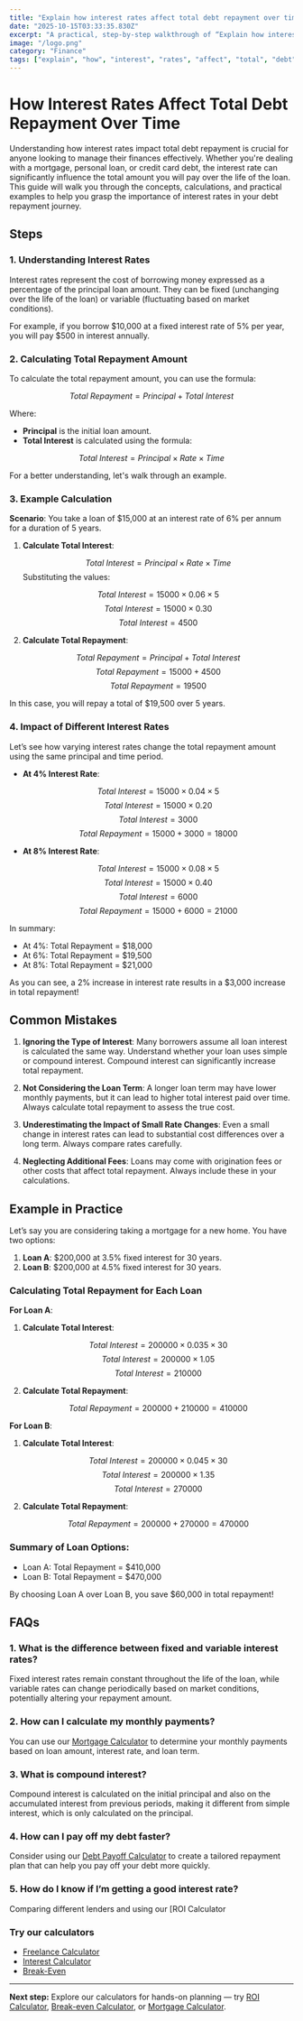 ```yaml
---
title: "Explain how interest rates affect total debt repayment over time — Complete Guide"
date: "2025-10-15T03:33:35.830Z"
excerpt: "A practical, step-by-step walkthrough of “Explain how interest rates affect total debt repayment over time”."
image: "/logo.png"
category: "Finance"
tags: ["explain", "how", "interest", "rates", "affect", "total", "debt", "repayment"]
---
```


# How Interest Rates Affect Total Debt Repayment Over Time

Understanding how interest rates impact total debt repayment is crucial for anyone looking to manage their finances effectively. Whether you're dealing with a mortgage, personal loan, or credit card debt, the interest rate can significantly influence the total amount you will pay over the life of the loan. This guide will walk you through the concepts, calculations, and practical examples to help you grasp the importance of interest rates in your debt repayment journey.

## Steps

### 1. **Understanding Interest Rates**

Interest rates represent the cost of borrowing money expressed as a percentage of the principal loan amount. They can be fixed (unchanging over the life of the loan) or variable (fluctuating based on market conditions). 

For example, if you borrow $10,000 at a fixed interest rate of 5% per year, you will pay $500 in interest annually.

### 2. **Calculating Total Repayment Amount**

To calculate the total repayment amount, you can use the formula:

$$
Total\ Repayment = Principal + Total\ Interest
$$

Where:

- **Principal** is the initial loan amount.
- **Total Interest** is calculated using the formula:

$$
Total\ Interest = Principal \times Rate \times Time
$$

For a better understanding, let's walk through an example.

### 3. **Example Calculation**

**Scenario**: You take a loan of $15,000 at an interest rate of 6% per annum for a duration of 5 years.

1. **Calculate Total Interest**:

   $$ 
   Total\ Interest = Principal \times Rate \times Time 
   $$
   Substituting the values:

   $$
   Total\ Interest = 15000 \times 0.06 \times 5 
   $$
   $$
   Total\ Interest = 15000 \times 0.30 
   $$
   $$
   Total\ Interest = 4500 
   $$

2. **Calculate Total Repayment**:

   $$
   Total\ Repayment = Principal + Total\ Interest 
   $$
   $$
   Total\ Repayment = 15000 + 4500 
   $$
   $$
   Total\ Repayment = 19500 
   $$

In this case, you will repay a total of $19,500 over 5 years.

### 4. **Impact of Different Interest Rates**

Let’s see how varying interest rates change the total repayment amount using the same principal and time period.

- **At 4% Interest Rate**:

   $$
   Total\ Interest = 15000 \times 0.04 \times 5 
   $$
   $$
   Total\ Interest = 15000 \times 0.20 
   $$
   $$
   Total\ Interest = 3000 
   $$
   $$
   Total\ Repayment = 15000 + 3000 = 18000 
   $$

- **At 8% Interest Rate**:

   $$
   Total\ Interest = 15000 \times 0.08 \times 5 
   $$
   $$
   Total\ Interest = 15000 \times 0.40 
   $$
   $$
   Total\ Interest = 6000 
   $$
   $$
   Total\ Repayment = 15000 + 6000 = 21000 
   $$

In summary:

- At 4%: Total Repayment = $18,000
- At 6%: Total Repayment = $19,500
- At 8%: Total Repayment = $21,000

As you can see, a 2% increase in interest rate results in a $3,000 increase in total repayment!

## Common Mistakes

1. **Ignoring the Type of Interest**: Many borrowers assume all loan interest is calculated the same way. Understand whether your loan uses simple or compound interest. Compound interest can significantly increase total repayment.

2. **Not Considering the Loan Term**: A longer loan term may have lower monthly payments, but it can lead to higher total interest paid over time. Always calculate total repayment to assess the true cost.

3. **Underestimating the Impact of Small Rate Changes**: Even a small change in interest rates can lead to substantial cost differences over a long term. Always compare rates carefully.

4. **Neglecting Additional Fees**: Loans may come with origination fees or other costs that affect total repayment. Always include these in your calculations.

## Example in Practice

Let’s say you are considering taking a mortgage for a new home. You have two options:

1. **Loan A**: $200,000 at 3.5% fixed interest for 30 years.
2. **Loan B**: $200,000 at 4.5% fixed interest for 30 years.

### **Calculating Total Repayment for Each Loan**

**For Loan A**:

1. **Calculate Total Interest**:

   $$
   Total\ Interest = 200000 \times 0.035 \times 30 
   $$
   $$
   Total\ Interest = 200000 \times 1.05 
   $$
   $$
   Total\ Interest = 210000 
   $$
   
2. **Calculate Total Repayment**:

   $$
   Total\ Repayment = 200000 + 210000 = 410000 
   $$

**For Loan B**:

1. **Calculate Total Interest**:

   $$
   Total\ Interest = 200000 \times 0.045 \times 30 
   $$
   $$
   Total\ Interest = 200000 \times 1.35 
   $$
   $$
   Total\ Interest = 270000 
   $$
   
2. **Calculate Total Repayment**:

   $$
   Total\ Repayment = 200000 + 270000 = 470000 
   $$

### **Summary of Loan Options**:

- Loan A: Total Repayment = $410,000
- Loan B: Total Repayment = $470,000

By choosing Loan A over Loan B, you save $60,000 in total repayment!

## FAQs

### 1. **What is the difference between fixed and variable interest rates?**
Fixed interest rates remain constant throughout the life of the loan, while variable rates can change periodically based on market conditions, potentially altering your repayment amount.

### 2. **How can I calculate my monthly payments?**
You can use our [Mortgage Calculator](/calculators) to determine your monthly payments based on loan amount, interest rate, and loan term.

### 3. **What is compound interest?**
Compound interest is calculated on the initial principal and also on the accumulated interest from previous periods, making it different from simple interest, which is only calculated on the principal.

### 4. **How can I pay off my debt faster?**
Consider using our [Debt Payoff Calculator](/calculators) to create a tailored repayment plan that can help you pay off your debt more quickly.

### 5. **How do I know if I’m getting a good interest rate?**
Comparing different lenders and using our [ROI Calculator



### Try our calculators
- [Freelance Calculator](/calculators)
- [Interest Calculator](/calculators)
- [Break-Even](/calculators)


---
**Next step:** Explore our calculators for hands-on planning — try [ROI Calculator](/calculators), [Break-even Calculator](/calculators), or [Mortgage Calculator](/calculators).


<script type="application/ld+json">
{
  "@context": "https://schema.org",
  "@type": "Article",
  "headline": "Explain how interest rates affect total debt repayment over time — Complete Guide",
  "description": "A practical, step-by-step walkthrough of “Explain how interest rates affect total debt repayment over time”.",
  "author": {
    "@type": "Organization",
    "name": "Foster Wealth Ventures"
  },
  "datePublished": "2025-10-15T03:33:05.932Z",
  "image": "/logo.png"
}
</script>


<script type="application/ld+json">
{ "@context":"https://schema.org", "@type":"FAQPage", "mainEntity": [] }
</script>
